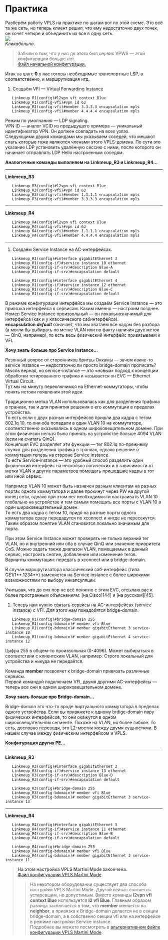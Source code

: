 # Практика

Разберём работу VPLS на практике по шагам вот по этой схеме. Это всё та же сеть, но теперь клиент решил, что ему недостаточно двух точек, он хочет четыре и объединить их все в одну сеть.  
[![](https://habrastorage.org/files/eab/9cc/5e0/eab9cc5e0b8d4fea892cf5b513764949.png)](https://habrastorage.org/files/eab/9cc/5e0/eab9cc5e0b8d4fea892cf5b513764949.png)  
_Кликабельно_.

> Забыли о том, что у нас до этого был сервис VPWS — этой конфигурации больше нет.  
> [Файл начальной конфигурации.](https://docs.google.com/document/d/1_o0-Fu0_g1JGCfxGQuDWrIVzaNFRbVPUpDXdk_Rvvdo/pub)

Итак на шаге **0** у нас готовы необходимые транспортные LSP, а соответственно, и маршрутизация итд.

1. Создаём VFI — Virtual Forwarding Instance

```text
   Linkmeup_R1(config)#l2vpn vfi context Blue 
   Linkmeup_R1(config-vfi)#vpn id 63
   Linkmeup_R1(config-vfi)#member 3.3.3.3 encapsulation mpls
   Linkmeup_R1(config-vfi)#member 4.4.4.4 encapsulation mpls
```

Режим по умолчанию — LDP signaling.  
VPN ID — аналог VCID из предыдущего примера — уникальный идентификатор VPN. Он должен совпадать на всех узлах.  
Следующими двумя командами мы указываем соседей, что мешают спать которые тоже являются членами этого VPLS-домена. По сути это указание LDP установить удалённую сессию с ними, после которого он начинает отправлять LDP Hello настроенным соседям.  


**Аналогичные команды выполняем на Linkmeup\_R3 и Linkmeup\_R4...**

* * *


**Linkmeup\_R3**
```text
   Linkmeup_R3(config)#l2vpn vfi context Blue
   Linkmeup_R3(config-vfi)#vpn id 63  
   Linkmeup_R3(config-vfi)#member 1.1.1.1 encapsulation mpls
   Linkmeup_R3(config-vfi)#member 3.3.3.3 encapsulation mpls
```

* * *


**Linkmeup\_R4**
```text
   Linkmeup_R4(config)#l2vpn vfi context Blue
   Linkmeup_R4(config-vfi)#vpn id 63
   Linkmeup_R4(config-vfi)#member 1.1.1.1 encapsulation mpls
   Linkmeup_R4(config-vfi)#member 4.4.4.4 encapsulation mpls
```

* * *

1. Создаём Service Instance на AC-интерфейсах.  

```text
   Linkmeup_R1(config)#interface gigabitEthernet 3
   Linkmeup_R1(config-if)#service instance 10 ethernet
   Linkmeup_R1(config-if-srv)#description Blue-A
   Linkmeup_R1(config-if-srv)#encapsulation default
```

```text
   Linkmeup_R1(config)#interface gigabitEthernet 4
   Linkmeup_R1(config-if)#service instance 12 ethernet
   Linkmeup_R1(config-if-srv)#description Blue-C
   Linkmeup_R1(config-if-srv)#encapsulation default
```

В режиме конфигурации интерфейса мы создаём Service Instance — это привязка интерфейса к сервисам. Каким именно — настроим позднее. Номер Service Instance произвольный — он локальнозначимый для интерфейса (как и у классического сабинтерфейса).  
**encapsulation _default_** означает, что мы хватаем все кадры без разбора (а могли бы выбирать по метке VLAN или по факту наличия двух меток — QinQ, например), то есть весь физический интерфейс привязываем к VFI.  


**Хочу знать больше про Service Instance…**

Резонный вопрос от сторонников бритвы Оккамы — зачем какие-то service instance — недостаточно ли просто bridge-domain прописать?  
Мысль верная, но service-instance — это «новый» подход к концепции обработки тегированного трафика и называется он EVC — Ethernet Virtual Circuit.  
Тут мы на минуту переключимся на Ethernet-коммутаторы, чтобы понять истоки появления этой идеи.  

Традиционно метка VLAN использовалась как для разделения трафика в транках, так и для принятия решения о его коммутации в пределах устройства.  
То есть если с двух разных интерфейсов пришли два кадра с тегом 802.1q 10, то они оба попадали в один VLAN 10 на коммутаторе, соответственно оказывались в одном широковещательном домене. При этом физически нельзя было принять на устройстве больше 4094 VLAN (если не считать QinQ).  
Концепция EVC разделяет эти функции — тег 802.1q по-прежнему служит для разделения трафика в транках, однако решение о коммутации теперь на стороне Service instance.  
То есть Service-instance — это удобный способ разделить один физический интерфейс на несколько логических и в зависимости от метки VLAN и других параметров помещать пришедшие кадры в тот или иной сервис.  

Например VLAN 10 может быть назначен разным клиентам на разных портах одного коммутатора и далее прокинут через PW на другой конец сети, однако при этом нет необходимости настраивать VLAN 10 глобально на устройстве и тем самым помещать все порты с VLAN 10 в один широковещательный домен.  
То есть два кадра с тегом 10, придя на разные порты одного коммутатора сразу передадутся по xconnect и нигде не пересекутся. Таким образом понятие VLAN становится локально значимым для порта.  

При этом Service Instance может проверять не только верхний тег VLAN, но и внутренний или оба в случае QinQ или значение приоритета CoS. Можно задать также диапазон VLAN, помещаемых в данный сервис, настроить снятие, добавление или изменение тегов.  
Варианты коммутации: передать в xconnect или в bridge-domain.  

В случае маршрутизатора классический саб-интерфейс (типа GE1/1**.1234**) заменяется на Service instance с более широкими возможностями по выбору инкапсуляции.  

Учитывая, что до сих пор не всё понятно с этим EVC, отсылаю вас к более пространным объяснениям: [на Cisco][44] и [на русском][45].

1. Теперь нам нужно связать сервисы на AC-интерфейсах \(service instance\) с VFI. Для этого нам понадобятся bridge-domain.  

```text
   Linkmeup_R1(config)#bridge-domain 255
   Linkmeup_R1(config-bdomain)# member vfi Blue
   Linkmeup_R1(config-bdomain)# member gigabitEthernet 3 service-instance 10
   Linkmeup_R1(config-bdomain)# member gigabitEthernet 4 service-instance 12
```

Цифра 255 в общем-то произвольная (0-4096). Может выбираться в соответствии с клиентским VLAN, например. Строго локальный для устройства и никуда не передаётся.  

Команда **member** позволяет к bridge-domain привязать различные сервисы.  
Первой командой подключаем VFI, двумя другими AC-интерфейсы — теперь все они в одном широковещательном домене.  

**Хочу знать больше про Bridge-domain...**

Bridge-domain это что-то вроде виртуального коммутатора в пределах одного устройства. Если вы привяжете к одному brdige-domain пару физических интерфейсов, то они окажутся в одном широковещательном сегменте. Похоже на VLAN, но более гибкое. То есть, дословно переводя, это L2-мостик между двумя сущностями. В нашем случае между физическим интерфейсом и VPLS.  




**Конфигурация других PE...**

* * *


**Linkmeup\_R3**
```text
   Linkmeup_R3(config)#interface gigabitEthernet 3
   Linkmeup_R3(config-if)#service instance 13 ethernet
   Linkmeup_R3(config-if-srv)#description Blue-D
   Linkmeup_R3(config-if-srv)#encapsulation default
```

```text
   Linkmeup_R3(config)#bridge-domain 255
   Linkmeup_R3(config-bdomain)# member vfi Blue
   Linkmeup_R3(config-bdomain)# member gigabitEthernet 3 service-instance 13
```

* * *


**Linkmeup\_R4**
```text
   Linkmeup_R4(config)#interface gigabitEthernet 3
   Linkmeup_R4(config-if)#service instance 11 ethernet
   Linkmeup_R4(config-if-srv)#description Blue-B
   Linkmeup_R4(config-if-srv)#encapsulation default
```

```text
   Linkmeup_R4(config)#bridge-domain 255
   Linkmeup_R4(config-bdomain)# member vfi Blue
   Linkmeup_R4(config-bdomain)# member gigabitEthernet 3 service-instance 11
```

> **На этом настройка VPLS Martini Mode закончена.**  
> [Файл конфигурации VPLS Martini Mode](https://docs.google.com/document/d/1ZYF7DncOPMUbpyPybdDu2ONuWhLpSWXvVg2in5KQwZk/pub).
>
> > На некотором оборудовании существует два способа настройки VPLS Martini Mode. Другой сейчас считается устаревшим, но допустимым. Вместо команды **l2vpn vfi context Blue** используется **l2 vfi Blue**. Главным образом разница заключается в том, что **member** меняется на **neighbor**, а привязка к Bridge-domain делается не в секции bridge-domain, а в собственно секции vfi или на интерфейсе в режиме настройки Service instance.  
> > Подробнее вы можете посмотреть в [альтернативном фaйле конфигурации VPLS Martini Mode](https://docs.google.com/document/d/1qG_j-ncx2V3aBPyDPxWPrOlnkfCJHzx5olZXyx0Ofe8/pub).

